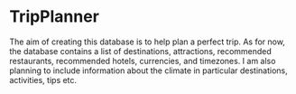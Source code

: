 # TripPlanner

The aim of creating this database is to help plan a perfect trip. 
As for now, the database contains a list of destinations, attractions, recommended restaurants, recommended hotels, currencies, and timezones.
I am also planning to include information about the climate in particular destinations, activities, tips etc.

